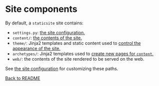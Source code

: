 # Site components

By default, a `staticsite` site contains:

* `settings.py`: [the site configuration.](doc/settings.md)
* `content/`: [the contents of the site.](doc/contents.md)
* `theme/`: Jinja2 templates and static content used to
  [control the appearance of the site.](doc/theme.md)
* `archetypes/`: Jinja2 templates used to [create new pages
  for `content`.](doc/archetypes.md)
* `web/`: the contents of the site rendered to be served on the web.

See [the site configuration](doc/settings.md) for customizing these paths.

[Back to README](../README.md)
